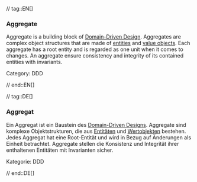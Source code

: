 // tag::EN[]
### Aggregate

Aggregate is a building block of [Domain-Driven Design](#term-DDD). Aggregates are complex object structures that are made of [entities](#term-entity) and [value objects](#term-value-object). Each aggregate has a root entity and is regarded as one unit when it comes to changes. An aggregate ensure consistency and integrity of its contained entities with invariants.

Category: DDD

// end::EN[]

// tag::DE[]
### Aggregat

Ein Aggregat ist ein Baustein des [Domain-Driven
Designs](#term-DDD). Aggregate sind komplexe Objektstrukturen, die
aus [Entitäten](#term-entity) und [Wertobjekten](#term-value-object)
bestehen. Jedes Aggregat hat eine Root-Entität und wird in Bezug auf
Änderungen als Einheit betrachtet. Aggregate stellen die Konsistenz
und Integrität ihrer enthaltenen Entitäten mit Invarianten sicher.

Kategorie: DDD


// end::DE[]

